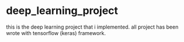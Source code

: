 # deep_learning_project

this is the deep learning project that i implemented.
all project has been wrote with tensorflow (keras) framework.
